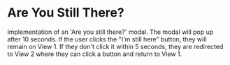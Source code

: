 # Are You Still There?

Implementation of an 'Are you still there?' modal. The modal will pop up after 10 seconds. If the user clicks the "I'm still here" button, they will remain on View 1. If they don't click it within 5 seconds, they are redirected to View 2 where they can click a button and return to View 1.